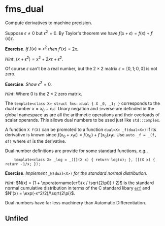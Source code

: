 # fms_dual

Compute derivatives to machine precision.

Suppose $\epsilon \not= 0$ but $\epsilon^2 = 0$.
By Taylor's theorem we have $f(x + \epsilon) = f(x) + f'(x) \epsilon$.

__Exercise__. _If_ $f(x) = x^2$ _then_ $f'(x) = 2x$.

_Hint_: $(x + \epsilon^2) = x^2 + 2x\epsilon + \epsilon^2$.

Of course $\epsilon$ can't be a real number, but the $2\times 2$
matrix $\epsilon = [0, 1; 0, 0]$ is not zero.

__Exercise__. _Show_ $\epsilon^2 = 0$.

_Hint_: Where $0$ is the $2\times 2$ zero matrix.

The `template<class X> struct fms::dual { X _0, _1; }` corresponds
to the dual number $x = x_0 + x_1 \epsilon$.
Unary negation and `inv`erse are definded in the global namespace
as are all the arithmetic operations and their overloads
of scalar operands. This allows dual numbers to be used
just like `std::complex`.

A function `X f(X)` can be promoted to a function `dual<X> _f(dual<X>)`
if its derivative is known since 
$f(x_0 + x_1 \epsilon) = f(x_0) + f'(x_0)x_1\epsilon$.
Use `auto _f = _(f, df)` where `df` is the derivative.

Dual number definitions are provide for some standard functions, e.g.,
```
	template<class X> _log = _([](X x) { return log(x); }, [](X x) { return -1/x; });
```

__Exercise__. _Implement_ `_N(dual<X>)` _for the standard normal distribution_.

_Hint_: $N(x) = (1 + \operatorname{erf}(x / \sqrt{2\pi}) / 2)$ is the standard normal
cumulative distribution in terms of the C standard libary
[`erf`](https://en.cppreference.com/w/c/numeric/math/erf) and
$N'(x) = \exp(-x^2/2)/\sqrt{2\pi}$.

Dual numbers have far less machinery than Automatic Differentiation.

## Unfiled
